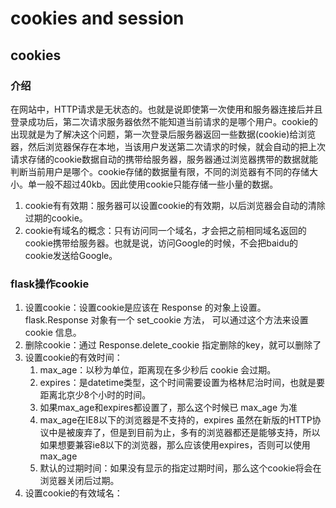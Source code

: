 # cookies and session

## cookies

### 介绍

在网站中，HTTP请求是无状态的。也就是说即使第一次使用和服务器连接后并且登录成功后，第二次请求服务器依然不能知道当前请求的是哪个用户。cookie的出现就是为了解决这个问题，第一次登录后服务器返回一些数据(cookie)给浏览器，然后浏览器保存在本地，当该用户发送第二次请求的时候，就会自动的把上次请求存储的cookie数据自动的携带给服务器，服务器通过浏览器携带的数据就能判断当前用户是哪个。cookie存储的数据量有限，不同的浏览器有不同的存储大小。单一般不超过40kb。因此使用cookie只能存储一些小量的数据。

1. cookie有有效期：服务器可以设置cookie的有效期，以后浏览器会自动的清除过期的cookie。
2. cookie有域名的概念：只有访问同一个域名，才会把之前相同域名返回的cookie携带给服务器。也就是说，访问Google的时候，不会把baidu的cookie发送给Google。

### flask操作cookie

1. 设置cookie：设置cookie是应该在 Response 的对象上设置。 flask.Response 对象有一个 set_cookie 方法， 可以通过这个方法来设置 cookie 信息。
2. 删除cookie：通过 Response.delete_cookie 指定删除的key，就可以删除了
3. 设置cookie的有效时间：
   1. max_age：以秒为单位，距离现在多少秒后 cookie 会过期。
   2. expires：是datetime类型，这个时间需要设置为格林尼治时间，也就是要距离北京少8个小时的时间。
   3. 如果max_age和expires都设置了，那么这个时候已 max_age 为准
   4. max_age在IE8以下的浏览器是不支持的，expires 虽然在新版的HTTP协议中是被废弃了，但是到目前为止，多有的浏览器都还是能够支持，所以如果想要兼容ie8以下的浏览器，那么应该使用expires，否则可以使用 max_age
   5. 默认的过期时间：如果没有显示的指定过期时间，那么这个cookie将会在浏览器关闭后过期。
4. 设置cookie的有效域名： 
